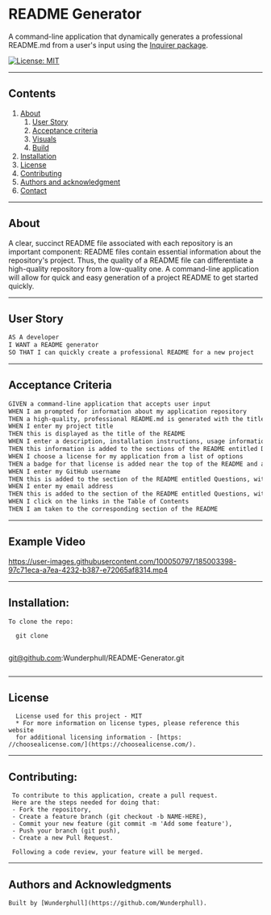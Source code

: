 # README Generator

  A command-line application that dynamically generates a professional README.md from a user's input using the [Inquirer package](https://www.npmjs.com/package/inquirer).

  [![License: MIT](https://img.shields.io/badge/License-MIT-yellow.svg)](https://opensource.org/licenses/MIT)

  
---
## Contents

  1. [About](#about)
      1. [User Story](#user%20story)
      2. [Acceptance criteria](#acceptance%20criteria)
      3. [Visuals](#visuals)
      4. [Build](#build)
  2. [Installation](#installation)
  3. [License](#license)
  4. [Contributing](#contributing)
  5. [Authors and acknowledgment](#authors%20and%20acknowledgment)
  6. [Contact](#contact)

---
## About
  A clear, succinct README file associated with each repository is an important component: README files contain essential information about the repository's project. Thus, the quality of a README file can differentiate a high-quality repository from a low-quality one. A command-line application will allow for quick and easy generation of a project README to get started quickly.

---
## User Story

```md
AS A developer
I WANT a README generator
SO THAT I can quickly create a professional README for a new project
```
---
## Acceptance Criteria

```md
GIVEN a command-line application that accepts user input
WHEN I am prompted for information about my application repository
THEN a high-quality, professional README.md is generated with the title of my project and sections entitled Description, Table of Contents, Installation, Usage, License, Contributing, Tests, and Questions
WHEN I enter my project title
THEN this is displayed as the title of the README
WHEN I enter a description, installation instructions, usage information, contribution guidelines, and test instructions
THEN this information is added to the sections of the README entitled Description, Installation, Usage, Contributing, and Tests
WHEN I choose a license for my application from a list of options
THEN a badge for that license is added near the top of the README and a notice is added to the section of the README entitled License that explains which license the application is covered under
WHEN I enter my GitHub username
THEN this is added to the section of the README entitled Questions, with a link to my GitHub profile
WHEN I enter my email address
THEN this is added to the section of the README entitled Questions, with instructions on how to reach me with additional questions
WHEN I click on the links in the Table of Contents
THEN I am taken to the corresponding section of the README
```

---
## Example Video



https://user-images.githubusercontent.com/100050797/185003398-97c71eca-a7ea-4232-b387-e72065af8314.mp4



---
## Installation:
  
```
To clone the repo:
  
  git clone 
  
  ```
  git@github.com:Wunderphull/README-Generator.git
  ```
``` 
---
## License
```
  License used for this project - MIT
  * For more information on license types, please reference this website
  for additional licensing information - [https: //choosealicense.com/](https://choosealicense.com/).
```

---
## Contributing:
 ``` 
  To contribute to this application, create a pull request.
  Here are the steps needed for doing that:
  - Fork the repository,
  - Create a feature branch (git checkout -b NAME-HERE),
  - Commit your new feature (git commit -m 'Add some feature'),
  - Push your branch (git push),
  - Create a new Pull Request.

  Following a code review, your feature will be merged.
```

---
  ## Authors and Acknowledgments
  ```
  Built by [Wunderphull](https://github.com/Wunderphull).
  ```
